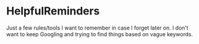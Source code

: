 # HelpfulReminders
Just a few rules/tools I want to remember in case I forget later on. I don't want to keep Googling and trying to find things based on vague keywords.
